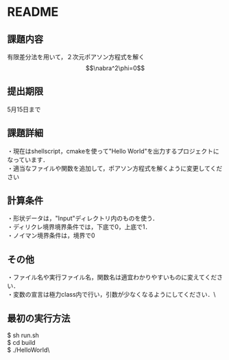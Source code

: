 # README
## 課題内容
有限差分法を用いて，２次元ポアソン方程式を解く\
$$\nabra^2\phi=0$$

## 提出期限
5月15日まで

## 課題詳細
・現在はshellscript，cmakeを使って"Hello World"を出力するプロジェクトになっています．\
・適当なファイルや関数を追加して，ポアソン方程式を解くように変更してください

## 計算条件
・形状データは，"Input"ディレクトリ内のものを使う．\
・ディリクレ境界境界条件では，下底で0，上底で1．\
・ノイマン境界条件は，境界で0

## その他
・ファイル名や実行ファイル名，関数名は適宜わかりやすいものに変えてください．\
・変数の宣言は極力class内で行い，引数が少なくなるようにしてください．\

## 最初の実行方法
$ sh run.sh\
$ cd build \
$ ./HelloWorld\ 
